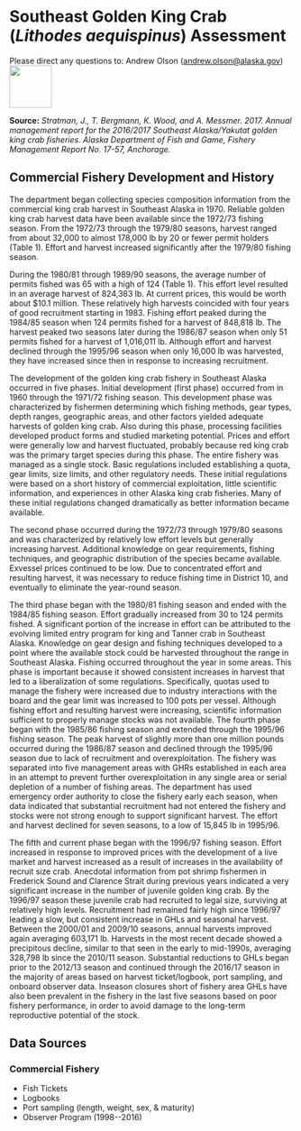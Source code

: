 # Southeast Golden King Crab (*Lithodes aequispinus*) Assessment

Please direct any questions to: Andrew Olson (andrew.olson@alaska.gov) <img src="http://acuasi.alaska.edu/sites/default/files/inline-images/fishandgame_small.png" width = "75" height = "75">

**Source:** *Stratman, J., T. Bergmann, K. Wood, and A. Messmer. 2017. Annual management report for the 2016/2017 Southeast Alaska/Yakutat golden king crab fisheries. Alaska Department of Fish and Game, Fishery Management Report No. 17-57, Anchorage.*

## Commercial Fishery Development and History
The department began collecting species composition information from the commercial king
crab harvest in Southeast Alaska in 1970. Reliable golden king crab harvest data have been
available since the 1972/73 fishing season. From the 1972/73 through the 1979/80 seasons,
harvest ranged from about 32,000 to almost 178,000 lb by 20 or fewer permit holders (Table 1).
Effort and harvest increased significantly after the 1979/80 fishing season.

During the 1980/81 through 1989/90 seasons, the average number of permits fished was 65 with
a high of 124 (Table 1). This effort level resulted in an average harvest of 824,383 lb. At current
prices, this would be worth about $10.1 million. These relatively high harvests coincided with
four years of good recruitment starting in 1983. Fishing effort peaked during the 1984/85 season
when 124 permits fished for a harvest of 848,818 lb. The harvest peaked two seasons later during
the 1986/87 season when only 51 permits fished for a harvest of 1,016,011 lb. Although effort
and harvest declined through the 1995/96 season when only 16,000 lb was harvested, they have
increased since then in response to increasing recruitment.

The development of the golden king crab fishery in Southeast Alaska occurred in five phases.
Initial development (first phase) occurred from in 1960 through the 1971/72 fishing season. This
development phase was characterized by fishermen determining which fishing methods, gear
types, depth ranges, geographic areas, and other factors yielded adequate harvests of golden king
crab. Also during this phase, processing facilities developed product forms and studied
marketing potential. Prices and effort were generally low and harvest fluctuated, probably
because red king crab was the primary target species during this phase. The entire fishery was
managed as a single stock. Basic regulations included establishing a quota, gear limits, size
limits, and other regulatory needs. These initial regulations were based on a short history of
commercial exploitation, little scientific information, and experiences in other Alaska king crab
fisheries. Many of these initial regulations changed dramatically as better information became
available.

The second phase occurred during the 1972/73 through 1979/80 seasons and was characterized
by relatively low effort levels but generally increasing harvest. Additional knowledge on gear
requirements, fishing techniques, and geographic distribution of the species became available. 
Exvessel prices continued to be low. Due to concentrated effort and resulting harvest, it was
necessary to reduce fishing time in District 10, and eventually to eliminate the year-round
season.

The third phase began with the 1980/81 fishing season and ended with the 1984/85 fishing
season. Effort gradually increased from 30 to 124 permits fished. A significant portion of the
increase in effort can be attributed to the evolving limited entry program for king and Tanner
crab in Southeast Alaska. Knowledge on gear design and fishing techniques developed to a point
where the available stock could be harvested throughout the range in Southeast Alaska. Fishing
occurred throughout the year in some areas. This phase is important because it showed consistent
increases in harvest that led to a liberalization of some regulations. Specifically, quotas used to
manage the fishery were increased due to industry interactions with the board and the gear limit
was increased to 100 pots per vessel. Although fishing effort and resulting harvest were
increasing, scientific information sufficient to properly manage stocks was not available.
The fourth phase began with the 1985/86 fishing season and extended through the 1995/96
fishing season. The peak harvest of slightly more than one million pounds occurred during the
1986/87 season and declined through the 1995/96 season due to lack of recruitment and
overexploitation. The fishery was separated into five management areas with GHRs established
in each area in an attempt to prevent further overexploitation in any single area or serial
depletion of a number of fishing areas. The department has used emergency order authority to
close the fishery early each season, when data indicated that substantial recruitment had not
entered the fishery and stocks were not strong enough to support significant harvest. The effort
and harvest declined for seven seasons, to a low of 15,845 lb in 1995/96.

The fifth and current phase began with the 1996/97 fishing season. Effort increased in response
to improved prices with the development of a live market and harvest increased as a result of
increases in the availability of recruit size crab. Anecdotal information from pot shrimp
fishermen in Frederick Sound and Clarence Strait during previous years indicated a very
significant increase in the number of juvenile golden king crab. By the 1996/97 season these
juvenile crab had recruited to legal size, surviving at relatively high levels. Recruitment had
remained fairly high since 1996/97 leading a slow, but consistent increase in GHLs and seasonal
harvest. Between the 2000/01 and 2009/10 seasons, annual harvests improved again averaging
603,171 lb. Harvests in the most recent decade showed a precipitous decline, similar to that seen
in the early to mid-1990s, averaging 328,798 lb since the 2010/11 season. Substantial reductions
to GHLs began prior to the 2012/13 season and continued through the 2016/17 season in the
majority of areas based on harvest ticket/logbook, port sampling, and onboard observer data.
Inseason closures short of fishery area GHLs have also been prevalent in the fishery in the last
five seasons based on poor fishery performance, in order to avoid damage to the long-term
reproductive potential of the stock.

## Data Sources

### Commercial Fishery
* Fish Tickets
* Logbooks
* Port sampling (length, weight, sex, & maturity)
* Observer Program (1998--2016)